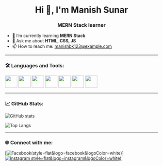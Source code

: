 <h1 align="center">Hi 👋, I'm Manish Sunar</h1>
<h3 align="center"> MERN Stack learner </h3>

- 🌱 I’m currently learning **MERN Stack**
- 💬 Ask me about **HTML, CSS, JS**
- 📫 How to reach me: manishbk123@example.com

---

### 🛠️ Languages and Tools:

<p align="left">
  <img src="https://cdn.jsdelivr.net/gh/devicons/devicon/icons/html5/html5-original.svg" width="40" height="40"/>
  <img src="https://cdn.jsdelivr.net/gh/devicons/devicon/icons/css3/css3-original.svg" width="40" height="40"/>
  <img src="https://cdn.jsdelivr.net/gh/devicons/devicon/icons/javascript/javascript-original.svg" width="40" height="40"/>
  <img src="https://cdn.jsdelivr.net/gh/devicons/devicon/icons/react/react-original.svg" width="40" height="40"/>
  <img src="https://cdn.jsdelivr.net/gh/devicons/devicon/icons/nodejs/nodejs-original.svg" width="40" height="40"/>
  <img src="https://cdn.jsdelivr.net/gh/devicons/devicon/icons/express/express-original.svg" width="40" height="40"/>
  <img src="https://cdn.jsdelivr.net/gh/devicons/devicon/icons/mongodb/mongodb-original.svg" width="40" height="40"/>
</p>

---

### 📈 GitHub Stats:

![GitHub stats](https://github-readme-stats.vercel.app/api?username=ManishBK123&show_icons=true&theme=radical)

![Top Langs](https://github-readme-stats.vercel.app/api/top-langs/?username=ManishBK123&layout=compact)

---

### 🌐 Connect with me:
[![Facebook](https://www.facebook.com/manish.sunar.985550)(style=flat&logo=facebook&logoColor=white)]  
[![Instagram](https://www.instagram.com/manishsunar99/)
style=flat&logo=instagram&logoColor=white)](https://instagram.com/yourprofile)
